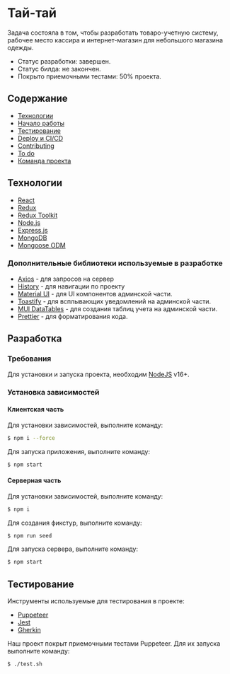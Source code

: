 # Тай-тай
Задача состояла в том, чтобы разработать товаро-учетную систему, рабочее место кассира и интернет-магазин для небольшого магазина одежды.
- Статус разработки: завершен.
- Статус билда: не закончен.
- Покрыто приемочными тестами: 50% проекта.

## Содержание
- [Технологии](#технологии)
- [Начало работы](#начало-работы)
- [Тестирование](#тестирование)
- [Deploy и CI/CD](#deploy-и-ci/cd)
- [Contributing](#contributing)
- [To do](#to-do)
- [Команда проекта](#команда-проекта)


## Технологии
- [React](https://ru.reactjs.org/)
- [Redux](https://redux.js.org/)
- [Redux Toolkit](https://redux-toolkit.js.org/)
- [Node.js](https://nodejs.org/en/)
- [Express.js](https://expressjs.com/ru/)
- [MongoDB](https://www.mongodb.com/)
- [Mongoose ODM](https://mongoosejs.com/)

### Дополнительные библиотеки используемые в разработке
- [Axios](https://www.npmjs.com/package/axios) - для запросов на сервер
- [History](https://www.npmjs.com/package/history) - для навигации по проекту
- [Material UI](https://mui.com/) - для UI компонентов админской части.
- [Toastify](https://www.npmjs.com/package/react-toastify) - для всплывающих уведомлений на админской части.
- [MUI DataTables](https://www.npmjs.com/package//mui-datatables) - для создания таблиц учета на админской части.
- [Prettier](https://prettier.io/) - для форматирования кода.


## Разработка

### Требования
Для установки и запуска проекта, необходим [NodeJS](https://nodejs.org/) v16+.

### Установка зависимостей  

#### Клиентская часть

Для установки зависимостей, выполните команду:
```sh
$ npm i --force
```

Для запуска приложения, выполните команду:
```sh
$ npm start
```

#### Серверная часть

Для установки зависимостей, выполните команду:
```sh
$ npm i
```

Для создания фикстур, выполните команду:
```sh
$ npm run seed
```

Для запуска сервера, выполните команду:
```sh
$ npm start
```

## Тестирование
Инструменты используемые для тестирования в проекте:
- [Puppeteer](https://pptr.dev/)
- [Jest](https://jestjs.io/ru/)
- [Gherkin](https://cucumber.io/docs/gherkin/)

Наш проект покрыт приемочными тестами Puppeteer. Для их запуска выполните команду:
```sh
$ ./test.sh
```

